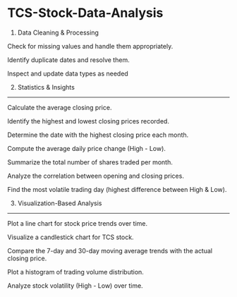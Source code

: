 # TCS-Stock-Data-Analysis

1. Data Cleaning & Processing

Check for missing values and handle them appropriately.

Identify duplicate dates and resolve them.

Inspect and update data types as needed

2. Statistics & Insights
--------------------------------------------------------------------------------------------------------------------------------------------------------------------------------------------------------------------
Calculate the average closing price.

Identify the highest and lowest closing prices recorded.

Determine the date with the highest closing price each month.

Compute the average daily price change (High - Low).

Summarize the total number of shares traded per month.

Analyze the correlation between opening and closing prices.

Find the most volatile trading day (highest difference between High & Low).

3. Visualization-Based Analysis
------------------------------------------------------------------------------------------------------------------------------------------------------------------------------------------------------------------
Plot a line chart for stock price trends over time.

Visualize a candlestick chart for TCS stock.

Compare the 7-day and 30-day moving average trends with the actual closing price.

Plot a histogram of trading volume distribution.

Analyze stock volatility (High - Low) over time.

